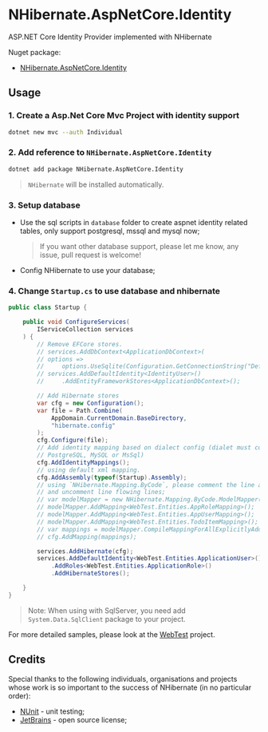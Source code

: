 # NHibernate.AspNetCore.Identity

ASP.NET Core Identity Provider implemented with NHibernate

Nuget package:

- [NHibernate.AspNetCore.Identity](https://www.nuget.org/packages/NHibernate.AspNetCore.Identity/)

## Usage

### 1. Create a Asp.Net Core Mvc Project with identity support

```sh
dotnet new mvc --auth Individual
```

### 2. Add reference to `NHibernate.AspNetCore.Identity`

```sh
dotnet add package NHibernate.AspNetCore.Identity
```

> `NHibernate` will be installed automatically.

### 3. Setup database

- Use the sql scripts in `database` folder to create aspnet identity related tables, only support postgresql, mssql and mysql now;

  > If you want other database support, please let me know, any issue, pull request is welcome!

- Config NHibernate to use your database;

### 4. Change `Startup.cs` to use database and nhibernate

```cs
public class Startup {

    public void ConfigureServices(
        IServiceCollection services
    ) {
        // Remove EFCore stores.
        // services.AddDbContext<ApplicationDbContext>(
        // options =>
        //     options.UseSqlite(Configuration.GetConnectionString("DefaultConnection")));
        // services.AddDefaultIdentity<IdentityUser>()
        //     .AddEntityFrameworkStores<ApplicationDbContext>();

        // Add Hibernate stores
        var cfg = new Configuration();
        var file = Path.Combine(
            AppDomain.CurrentDomain.BaseDirectory,
            "hibernate.config"
        );
        cfg.Configure(file);
        // Add identity mapping based on dialect config (dialet must contains
        // PostgreSQL, MySQL or MsSql)
        cfg.AddIdentityMappings();
        // using default xml mapping.
        cfg.AddAssembly(typeof(Startup).Assembly);
        // using `NHibernate.Mapping.ByCode`, please comment the line above,
        // and uncomment line flowing lines;
        // var modelMapper = new NHibernate.Mapping.ByCode.ModelMapper();
        // modelMapper.AddMapping<WebTest.Entities.AppRoleMapping>();
        // modelMapper.AddMapping<WebTest.Entities.AppUserMapping>();
        // modelMapper.AddMapping<WebTest.Entities.TodoItemMapping>();
        // var mappings = modelMapper.CompileMappingForAllExplicitlyAddedEntities();
        // cfg.AddMapping(mappings);

        services.AddHibernate(cfg);
        services.AddDefaultIdentity<WebTest.Entities.ApplicationUser>()
            .AddRoles<WebTest.Entities.ApplicationRole>()
            .AddHibernateStores();

    }
}
```

> Note: When using with SqlServer, you need add `System.Data.SqlClient` package to your project.

For more detailed samples, please look at the [WebTest](https://github.com/nhibernate/NHibernate.AspNetCore.Identity/tree/master/test/WebTest) project.

## Credits

Special thanks to the following individuals, organisations and projects whose work is so important to the success of NHibernate (in no particular order):

- [NUnit](https://nunit.org/) - unit testing;
- [JetBrains](https://www.jetbrains.com/?from=NHibernate.AspNetCore.Identity) - open source license;
